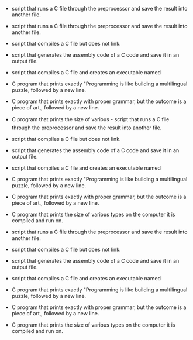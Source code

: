 - script that runs a C file through the preprocessor and save the result into another file.
- script that runs a C file through the preprocessor and save the result into another file.

- script that compiles a C file but does not link.

- script that generates the assembly code of a C code and save it in an output file.

- script that compiles a C file and creates an executable named 

- C program that prints exactly "Programming is like building a multilingual puzzle, followed by a new line.

- C program that prints exactly with proper grammar, but the outcome is a piece of art,, followed by a new line.

- C program that prints the size of various 
- script that runs a C file through the preprocessor and save the result into another file.

- script that compiles a C file but does not link.

- script that generates the assembly code of a C code and save it in an output file.

- script that compiles a C file and creates an executable named 

- C program that prints exactly "Programming is like building a multilingual puzzle, followed by a new line.

- C program that prints exactly with proper grammar, but the outcome is a piece of art,, followed by a new line.

- C program that prints the size of various types on the computer it is compiled and run on.

- script that runs a C file through the preprocessor and save the result into another file.

- script that compiles a C file but does not link.

- script that generates the assembly code of a C code and save it in an output file.

- script that compiles a C file and creates an executable named 

- C program that prints exactly "Programming is like building a multilingual puzzle, followed by a new line.

- C program that prints exactly with proper grammar, but the outcome is a piece of art,, followed by a new line.

- C program that prints the size of various types on the computer it is compiled and run on.
